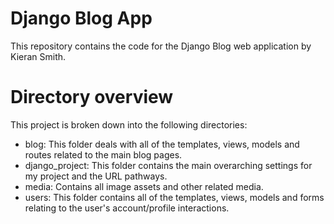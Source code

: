 # Django Blog App
This repository contains the code for the Django Blog web application by Kieran Smith.

# Directory overview
This project is broken down into the following directories:
- blog: This folder deals with all of the templates, views, models and routes related to the main blog pages.
- django_project: This folder contains the main overarching settings for my project and the URL pathways.
- media: Contains all image assets and other related media.
- users: This folder contains all of the templates, views, models and forms relating to the user's account/profile interactions.